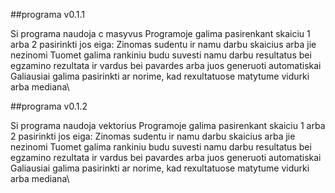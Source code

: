 ##programa v0.1.1

Si programa naudoja c masyvus
Programoje galima pasirenkant skaiciu 1 arba 2 pasirinkti jos eiga: Zinomas sudentu ir namu darbu skaicius arba jie nezinomi
Tuomet galima rankiniu budu suvesti namu darbu resultatus bei egzamino rezultata ir vardus bei pavardes arba juos generuoti automatiskai
Galiausiai galima pasirinkti ar norime, kad rexultatuose matytume vidurki arba mediana\

##programa v0.1.2

Si programa naudoja vektorius
Programoje galima pasirenkant skaiciu 1 arba 2 pasirinkti jos eiga: Zinomas sudentu ir namu darbu skaicius arba jie nezinomi
Tuomet galima rankiniu budu suvesti namu darbu resultatus bei egzamino rezultata ir vardus bei pavardes arba juos generuoti automatiskai
Galiausiai galima pasirinkti ar norime, kad rexultatuose matytume vidurki arba mediana\
